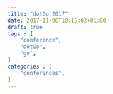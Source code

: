```yaml
---
title: "dotGo 2017"
date: 2017-11-06T10:15:02+01:00
draft: true
tags : [
    "conference",
    "dotGo",
    "go",
]
categories : [
    "conferences",
]
---
```

